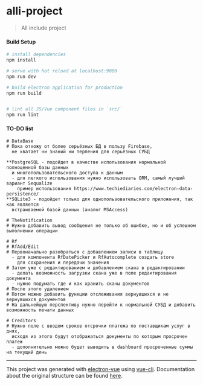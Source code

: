 # alli-project

> All include project

#### Build Setup

``` bash
# install dependencies
npm install

# serve with hot reload at localhost:9080
npm run dev

# build electron application for production
npm run build


# lint all JS/Vue component files in `src/`
npm run lint

```

#### TO-DO list

```
# DataBase
# Пока отхожу от более серьёзных БД в пользу Firebase, 
  не хватает ни знаний ни терпения для серьёзных СУБД

**PostgreSQL - подойдет в качестве использования нормальной полноценной базы данных
  и многопользовательского доступа к данным
  - для легкого использования нужно использовать ORM, самый лучший вариант Sequalize
    пример использования https://www.techiediaries.com/electron-data-persistence/
**SQLite3 - подойдет только для однопользовательского приложения, так как является 
  встраиваемой базой данных (аналог MSAccess)

```

```
# TheNotification
# Нужно добавить вывод сообщения не только об ошибке, но и об успешном выполнении операции
```

```
# Rf
# RfAdd/Edit
# Первоначально разобраться с добавлением записи в таблицу
  - для компонента RfDatePicker и RfAutocomplete создать store
    для сохранения и передачи значения
# Затем уже с редактированием и добавлением скана в редактировании
  - делать возможность загрузки скана уже в поле редактирования документа
  - нужно подумать где и как хранить сканы документов
# После этого удалением
# Потом можно добавить функции отслеживания вернувшихся и не вернувшихся документов
# На дальнейшую перспективу нужно перейти к нормальной СУБД и добавить возможность печати данных
```

```
# Creditors
# Нужно поле с вводом сроков отсрочки платежа по поставщикам услуг в днях,
  исходя из этого будут отображаться документы по которым просрочен платеж
  - дополнительно можно будет выводить в dashboard просроченные суммы на текущий день
```
---

This project was generated with [electron-vue](https://github.com/SimulatedGREG/electron-vue) using [vue-cli](https://github.com/vuejs/vue-cli). Documentation about the original structure can be found [here](https://simulatedgreg.gitbooks.io/electron-vue/content/index.html).
